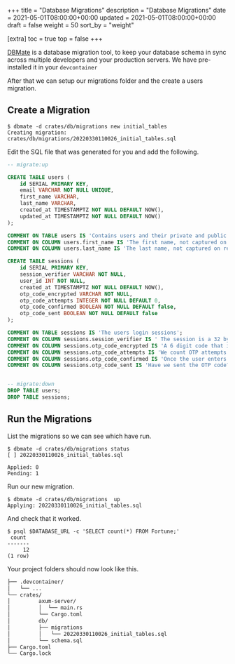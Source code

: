 +++
title = "Database Migrations"
description = "Database Migrations"
date = 2021-05-01T08:00:00+00:00
updated = 2021-05-01T08:00:00+00:00
draft = false
weight = 50
sort_by = "weight"


[extra]
toc = true
top = false
+++

[DBMate](https://github.com/amacneil/dbmate) is a database migration tool, to keep your database schema in sync across multiple developers and your production servers. We have pre-installed it in your `devcontainer`

After that we can setup our migrations folder and the create a users migration.

## Create a Migration

```
$ dbmate -d crates/db/migrations new initial_tables
Creating migration: crates/db/migrations/20220330110026_initial_tables.sql
```

Edit the SQL file that was generated for you and add the following.

```sql
-- migrate:up

CREATE TABLE users (
    id SERIAL PRIMARY KEY, 
    email VARCHAR NOT NULL UNIQUE, 
    first_name VARCHAR, 
    last_name VARCHAR, 
    created_at TIMESTAMPTZ NOT NULL DEFAULT NOW(),
    updated_at TIMESTAMPTZ NOT NULL DEFAULT NOW()
);

COMMENT ON TABLE users IS 'Contains users and their private and public keys';
COMMENT ON COLUMN users.first_name IS 'The first name, not captured on registration for faster on boarding.';
COMMENT ON COLUMN users.last_name IS 'The last name, not captured on registration for faster on boarding.';

CREATE TABLE sessions (
    id SERIAL PRIMARY KEY, 
    session_verifier VARCHAR NOT NULL, 
    user_id INT NOT NULL, 
    created_at TIMESTAMPTZ NOT NULL DEFAULT NOW(),
    otp_code_encrypted VARCHAR NOT NULL,
    otp_code_attempts INTEGER NOT NULL DEFAULT 0,
    otp_code_confirmed BOOLEAN NOT NULL DEFAULT false,
    otp_code_sent BOOLEAN NOT NULL DEFAULT false
);

COMMENT ON TABLE sessions IS 'The users login sessions';
COMMENT ON COLUMN sessions.session_verifier IS ' The session is a 32 byte random number stored in their cookie. This is the sha256 hash of that value.';
COMMENT ON COLUMN sessions.otp_code_encrypted IS 'A 6 digit code that is encrypted here to prevent attackers with read access to the database being able to use it.';
COMMENT ON COLUMN sessions.otp_code_attempts IS 'We count OTP attempts to prevent brute forcing.';
COMMENT ON COLUMN sessions.otp_code_confirmed IS 'Once the user enters the correct value this gets set to true.';
COMMENT ON COLUMN sessions.otp_code_sent IS 'Have we sent the OTP code?';


-- migrate:down
DROP TABLE users;
DROP TABLE sessions;
```

## Run the Migrations

List the migrations so we can see which have run.

```
$ dbmate -d crates/db/migrations status
[ ] 20220330110026_initial_tables.sql

Applied: 0
Pending: 1
```

Run our new migration.

```
$ dbmate -d crates/db/migrations  up
Applying: 20220330110026_initial_tables.sql
```

And check that it worked.

```
$ psql $DATABASE_URL -c 'SELECT count(*) FROM Fortune;'
 count 
-------
     12
(1 row)
```

Your project folders should now look like this.

```sh
├── .devcontainer/
│   └── ...
└── crates/
│         axum-server/
│         │  └── main.rs
│         └── Cargo.toml
│         db/
│         ├── migrations
│         │   └── 20220330110026_initial_tables.sql
│         └── schema.sql
├── Cargo.toml
└── Cargo.lock
```